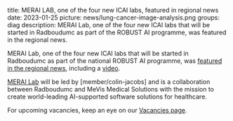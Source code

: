 title: MERAI LAB, one of the four new ICAI labs, featured in regional news
date: 2023-01-25
picture: news/lung-cancer-image-analysis.png
groups: diag
description: MERAI Lab, one of the four new ICAI labs that will be started in Radboudumc as part of the ROBUST AI programme, was featured in the regional news.

MERAI Lab, one of the four new ICAI labs that will be started in Radboudumc as part of the national ROBUST AI programme, was [featured in the regional news](https://www.rn7.nl/nieuws/7848883-heeft-radboudumc-over-tien-jaar-oplossing-voor-toename-longkankerdiagnoses), including a [video](https://youtu.be/wmsmLh10MrI). 

[MERAI Lab](https://icai.ai/icai-labs/merai/) will be led by [member/colin-jacobs] and is a collaboration between Radboudumc and MeVis Medical Solutions with the mission to create world-leading AI-supported software solutions for healthcare.

For upcoming vacancies, keep an eye on our [Vacancies page](https://www.diagnijmegen.nl/vacancies/).

